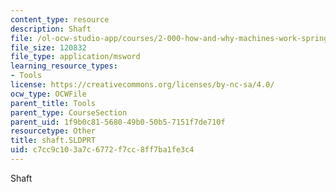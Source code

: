```yaml
---
content_type: resource
description: Shaft
file: /ol-ocw-studio-app/courses/2-000-how-and-why-machines-work-spring-2002/c7cc9c103a7c6772f7cc8ff7ba1fe3c4_shaft.SLDPRT
file_size: 120832
file_type: application/msword
learning_resource_types:
- Tools
license: https://creativecommons.org/licenses/by-nc-sa/4.0/
ocw_type: OCWFile
parent_title: Tools
parent_type: CourseSection
parent_uid: 1f9b0c81-5680-49b0-50b5-7151f7de710f
resourcetype: Other
title: shaft.SLDPRT
uid: c7cc9c10-3a7c-6772-f7cc-8ff7ba1fe3c4
---
```

Shaft